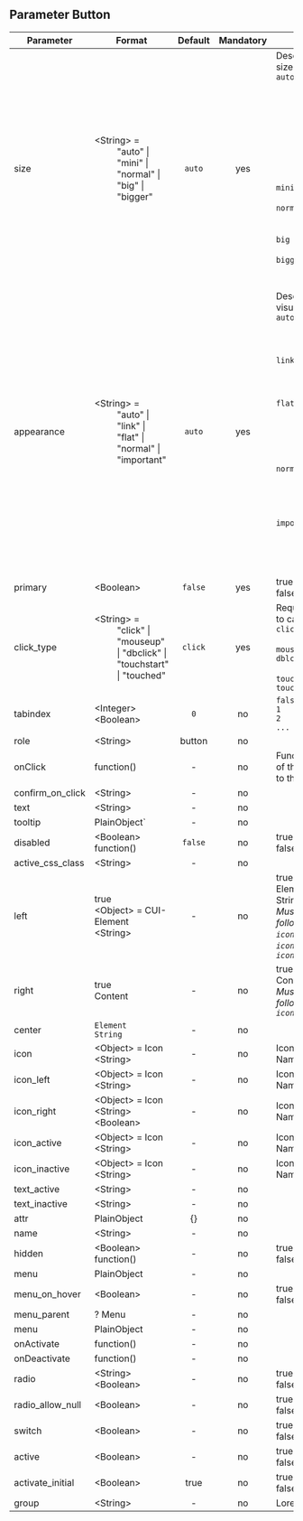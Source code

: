 ## Parameter Button

|	Parameter			|			Format			|	Default					|	Mandatory	|	Description				| 
|		---				|			---				|	:---:					|	:---:		|		---					|
|	size				|	<dt>&lt;String&gt; = <dd>"auto" &#124; "mini" &#124; "normal" &#124; "big" &#124; "bigger"	|	`auto`	|	yes	|		Describes the button's size.<dt>`auto`<dd>The button is automatically formatted. e.g. when a button is in the lower right corner of a ConfirmationDialog it shown as big button.<dt>`mini`<dd>Small button.<dt>`normal`<dd>Medium sized button.<dt>`big`<dd>Big sized button.<dt>`bigger`<dd>Even bigger sized button.		|
|	appearance			|	<dt>&lt;String&gt; = <dd>"auto" &#124; "link" &#124; "flat" &#124; "normal" &#124; "important"	|	`auto`	|	yes	|		Describes the button's visual appearance.<dt>`auto`<dd>The button is automatically formatted.<dt>`link`<dd>Standard button without border and a underlined text.<dt>`flat`<dd>Button has no border and inherits its background color from its parent div.<dt>`normal`<dd>Standard button with border and its own background color.<dt>`important`<dd>emphasized button to show the user that the button is important.	|
|	primary				|	<dt>&lt;Boolean&gt;	|	`false`	|	yes			|		<dt>true<dd><dt>false<dd>		|
|	click_type			|	<dt>&lt;String&gt; = <dd>"click" &#124; "mouseup" &#124; "dbclick" &#124; "touchstart" &#124; "touched"	|	`click`	|	yes	|	Required user's action to call *onclick*-function<dt>`click`<dd>Normal single click<dt>`mouseup`<dt>`dblclick`<dd>Doubleclick<dt>`touchstart`<dt>`touchend`	|
|	tabindex			|	<dt>&lt;Integer&gt;<dt>&lt;Boolean&gt;	|	`0`		|	no 	|	<dt>`false`<dt>`1`<dt>`2`<dt>`...`	|
|	role				|	<dt>&lt;String&gt;	|	button		|	no 	|		|
|	onClick 			|	<dt>function()	|	-	|	no 	|	Functional description of the button's response to the user's click.	|
|	confirm_on_click	|	<dt>&lt;String&gt;	|	-	|	no 	|		|
|	text 				|	<dt>&lt;String&gt;	|	-	|	no 	|		|
|	tooltip				|	<dt>PlainObject`	|	-	|	no 	|		|
|	disabled			|	<dt>&lt;Boolean&gt;<dt>function()	|	`false`		|	no 	|	<dt>true<dd><dt>false<dd>	|
|	active_css_class	|	<dt>&lt;String&gt;	|	-	|	no	|		|
|	left 				|	<dt>true<dt>&lt;Object&gt; = CUI-Element<dt>&lt;String&gt;	|		-		|	no 	|	<dt>true<dt>Element<dt>String		<br>*Must not be one of the following elements: `icon`, `icon_left`, `icon_active`, `icon_inactive`*	|
|	right 				|	<dt>true<dt>Content	|	-	|	no 	|	<dt>true<dt>Content		<br>*Must not be one of the following elements: `icon_right`*	|
|	center 				|	<dt>`Element`<dt>`String`	|	-	|	no 	|		|
|	icon 				|	<dt>&lt;Object&gt; = Icon<dt>&lt;String&gt;	|	-	|	no 	|	<dt>Icon-Element<dd><dt>Name of Icon as String<dd>	|	
|	icon_left			|	<dt>&lt;Object&gt; = Icon<dt>&lt;String&gt;	|	-	|	no 	|	<dt>Icon-Element<dd><dt>Name of Icon as String<dd>	|	
|	icon_right			|	<dt>&lt;Object&gt; = Icon<dt>&lt;String&gt;<dt>&lt;Boolean&gt;	|	-	|	no 	|	<dt>Icon-Element<dd><dt>Name of Icon as String<dd><dt><true><dd><dt><false><dd>	|			
|	icon_active			|	<dt>&lt;Object&gt; = Icon<dt>&lt;String&gt;	|	-	|	no 	|	<dt>Icon-Element<dd><dt>Name of Icon as String<dd>	|	
|	icon_inactive		|	<dt>&lt;Object&gt; = Icon<dt>&lt;String&gt;	|	-	|	no 	|	<dt>Icon-Element<dd><dt>Name of Icon as String<dd>	|	
|	text_active			|	<dt>&lt;String&gt;	|	-	|	no 	|		|
|	text_inactive		|	<dt>&lt;String&gt;	|	-	|	no 	|		|
|	attr 				|	<dt>PlainObject	|	{}	|	no 	|		|
|	name 				|	<dt>&lt;String&gt;	|	-	|	no 	|		|
|	hidden				|	<dt>&lt;Boolean&gt;<dt>function()	|	-	|	no 	|	<dt>true<dd><dt>false<dd>	|
|	menu				|	<dt>PlainObject	|	-	|	no 	|				|
|	menu_on_hover		|	<dt>&lt;Boolean&gt;	|	-	|	no 	|	<dt>true<dd><dt>false<dd>	|
|	menu_parent			|	? Menu 	|	-	|	no 			|		|
|	menu				|	<dt>PlainObject	|	-	|	no 	|		|
|	onActivate 			|	<dt>function()	|	-	|	no 	|		|
|	onDeactivate 		|	<dt>function()	|	-	|	no 	|		|
|	radio 				|	<dt>&lt;String&gt;<dt>&lt;Boolean&gt;	|	-	|	no 			|	<dt>true<dd><dt>false<dd>	|
|	radio_allow_null	|	<dt>&lt;Boolean&gt;	|	-	|	no 	|	<dt>true<dd><dt>false<dd>	|
|	switch				|	<dt>&lt;Boolean&gt;	|	-	|	no 	|	<dt>true<dd><dt>false<dd>	|
|	active				|	<dt>&lt;Boolean&gt;	|	-	|	no 	|	<dt>true<dd><dt>false<dd>	|
|	activate_initial	|	<dt>&lt;Boolean&gt;	|	true	|	no 	|	<dt>true<dd><dt>false<dd>	|
|	group				|	<dt>&lt;String&gt;	|	-	|	no 	|	Lorem	|
			



